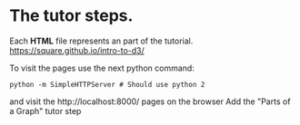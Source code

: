 The tutor steps.
================

Each **HTML** file represents an part of the tutorial.
https://square.github.io/intro-to-d3/

To visit the pages use the next python command:

    python -m SimpleHTTPServer # Should use python 2

and visit the http://localhost:8000/ pages on the browser
Add the "Parts of a Graph" tutor step